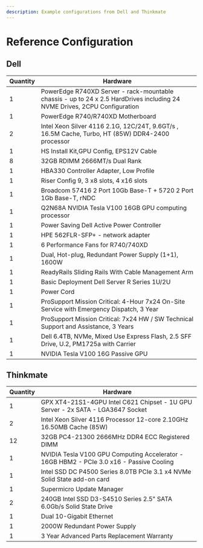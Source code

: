 ```yaml
---
description: Example configurations from Dell and Thinkmate
---
```


# Reference Configuration

## Dell

| Quantity | Hardware                                                                                                                  |
| -------- | ------------------------------------------------------------------------------------------------------------------------- |
| 1        | PowerEdge R740XD Server - rack-mountable chassis - up to 24 x 2.5 HardDrives including 24 NVME Drives, 2CPU Configuration |
| 1        | PowerEdge R740/R740XD Motherboard                                                                                         |
| 2        | Intel Xeon Silver 4116 2.1G, 12C/24T, 9.6GT/s , 16.5M Cache, Turbo, HT (85W) DDR4-2400 processor                          |
| 1        | HS Install Kit,GPU Config, EPS12V Cable                                                                                   |
| 8        | 32GB RDIMM 2666MT/s Dual Rank                                                                                             |
| 1        | HBA330 Controller Adapter, Low Profile                                                                                    |
| 1        | Riser Config 9, 3 x8 slots, 4 x16 slots                                                                                   |
| 1        | Broadcom 57416 2 Port 10Gb Base-T + 5720 2 Port 1Gb Base-T, rNDC                                                          |
| 1        | Q2N68A NVIDIA Tesla V100 16GB GPU computing processor                                                                     |
| 1        | Power Saving Dell Active Power Controller                                                                                 |
| 1        | HPE 562FLR-SFP+ - network adapter                                                                                         |
| 1        | 6 Performance Fans for R740/740XD                                                                                         |
| 1        | Dual, Hot-plug, Redundant Power Supply (1+1), 1600W                                                                       |
| 1        | ReadyRails Sliding Rails With Cable Management Arm                                                                        |
| 1        | Basic Deployment Dell Server R Series 1U/2U                                                                               |
| 1        | Power Cord                                                                                                                |
| 1        | ProSupport Mission Critical: 4-Hour 7x24 On-Site Service with Emergency Dispatch, 3 Year                                  |
| 1        | ProSupport Mission Critical: 7x24 HW / SW Technical Support and Assistance, 3 Years                                       |
| 1        | Dell 6.4TB, NVMe, Mixed Use Express Flash, 2.5 SFF Drive, U.2, PM1725a with Carrier                                       |
| 1        | NVIDIA Tesla V100 16G Passive GPU                                                                                         |

## Thinkmate

| Quantity | Hardware                                                                                 |
| -------- | ---------------------------------------------------------------------------------------- |
| 1        | GPX XT4-21S1-4GPU Intel C621 Chipset - 1U GPU Server - 2x SATA - LGA3647 Socket          |
| 2        | Intel Xeon Silver 4116 Processor 12-core 2.10GHz 16.50MB Cache (85W)                     |
| 12       | 32GB PC4-21300 2666MHz DDR4 ECC Registered DIMM                                          |
| 1        | NVIDIA Tesla V100 GPU Computing Accelerator - 16GB HBM2 - PCIe 3.0 x16 - Passive Cooling |
| 1        | Intel SSD DC P4500 Series 8.0TB PCIe 3.1 x4 NVMe Solid State add-on card                 |
| 1        | Supermicro Update Manager                                                                |
| 2        | 240GB Intel SSD D3-S4510 Series 2.5" SATA 6.0Gb/s Solid State Drive                      |
| 1        | Dual 10-Gigabit Ethernet                                                                 |
| 1        | 2000W Redundant Power Supply                                                             |
| 1        | 3 Year Advanced Parts Replacement Warranty                                               |
